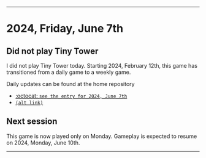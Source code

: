 
***

# 2024, Friday, June 7th

## Did not play Tiny Tower

<!-- TODO: For each weekly entry, make sure the date is correct. The day of the week should be modified in 4 places !-->

I did not play Tiny Tower today. Starting 2024, February 12th, this game has transitioned from a daily game to a weekly game.

Daily updates can be found at the home repository

- [:octocat: `see the entry for 2024, June 7th`](https://github.com/seanpm2001/SeansLifeArchive_Images_TinyTower/tree/master/tiny%20tower/2024/06_June/07/) 
- [`(alt link)`](/tiny%20tower/2024/06_June/07/)

## Next session

This game is now played only on Monday. Gameplay is expected to resume on 2024, Monday, June 10th.

***
